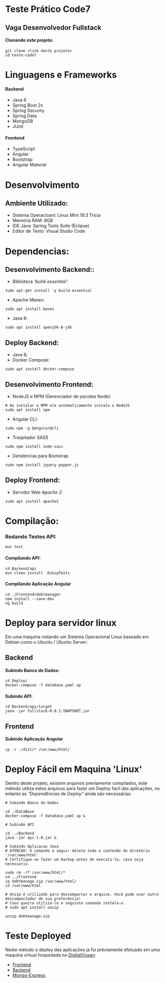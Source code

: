 # Teste Prático Code7
## Vaga Desenvolvedor Fullstack

#### Clonando este projeto:
```shell
git clone <link deste projeto>
cd teste-code7
```

# Linguagens e Frameworks
#### Backend
* Java 8
* Spring Boot 2x
* Spring Security
* Spring Data
* MongoDB
* JUnit

#### Frontend
* TypeScript
* Angular
* Bootstrap
* Angular Material


# Desenvolvimento
## Ambiente Utilizado:
* Sistema Operacioanl: Linux Mint 19.3 Tricia
* Memória RAM: 8GB
* IDE Java: Spring Tools Suite (Eclipse)
* Editor de Texto: Visual Studio Code

# Dependencias:

## Desenvolvimento Backend::

* Biblioteca *'build-essential'*:
```shell
sudo apt-get install -y build-essential
```
* Apache Maven: 
```shell
sudo apt install maven
```
* Java 8:
```shell
sudo apt install openjdk-8-jdk
```
## Deploy Backend:
* Java 8;
* Docker Compose: 
```shell
sudo apt install docker-compose
```
## Desenvolvimento Frontend:

* NodeJS e NPM (Gerenciador de pacotes Node):
```shell
# Ao instalar o NPM ele automaticamente instala o NodeJS
sudo apt install npm
```
* Angular CLI:
```shell
sudo npm -g @angular@cli
```
* Traspilador SASS
```shell
sudo npm install node-sass
```
* Dendencias para Bootstrap
```shell
sudo npm install jquery popper.js
```
## Deploy Frontend:

* Servidor Web *Apache 2*:
```shell
sudo apt install apache2
```
# Compilação:

### Rodando Testes API:
```shell
mvn test
```
#### Compilando API:
```shell
cd Backend/api
mvn clean install -DskipTests
```
#### Compilando Aplicação Angular
```shell
cd ./Frontend/debtmanager
npm install --save-dev
ng build
```
# Deploy para servidor linux
Em uma maquina rodando um Sistema Operacional Linux baseado em Debian como o Ubuntu / Ubuntu Server:

## Backend
#### Subindo Banco de Dados:
```shell
cd Deploy/
docker-compose -f database.yaml up
```
#### Subindo API:
```shell
cd Backend/api/target
java -jar fullstack-0.0.1-SNAPSHOT.jar
```

## Frontend
#### Subindo Aplicação Angular
```shell
cp -r ./dist/* /var/www/html/
```

# Deploy Fácil em Maquina 'Linux'

Dentro deste projeto, existem arquivos previamente compilados, este método utiliza estes arquivos para fazer um Deploy facil das aplicações, no entanto as *"Dependências de Deploy"* ainda são necessárias:

```shell
# Subindo Banco de Dados

cd ./DataBase
docker-compose -f database.yaml up &

# Subindo API

cd ../Backend
java -jar api-1.0.jar &

# Subindo Aplicacao Java
# ATENCAO: O comando a seguir deleta todo o conteúdo do diretório '/var/www/html'
# Certifique-se fazer um backup antes de executa-lo, caso seja necessario.

sudo rm -rf /var/www/html/*
cd ../Frontend
cp debtmanage.zip /var/www/html/
cd /var/www/html

# Unzip é utilizado para descompactar o arquivo. Você pode usar outro descompactador de sua preferência!
# Caso queira utiliza-lo o seguinte comando instala-o.
# sudo apt install unzip 

unzip debtmanage.zip
```

# Teste Deployed
Neste método o deploy das aplicações ja foi préviamente efetuado em uma maquina virtual hospedada no [DigitalOcean](https://www.digitalocean.com/):

* [Frontend](http://64.225.7.21/)
* [Backend](http://64.225.7.21:8080)
* [Mongo-Express](http://64.225.7.21:8081)
